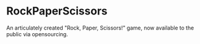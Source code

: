 # RockPaperScissors
An articulately created "Rock, Paper, Scissors!" game, now available to the public via opensourcing.
